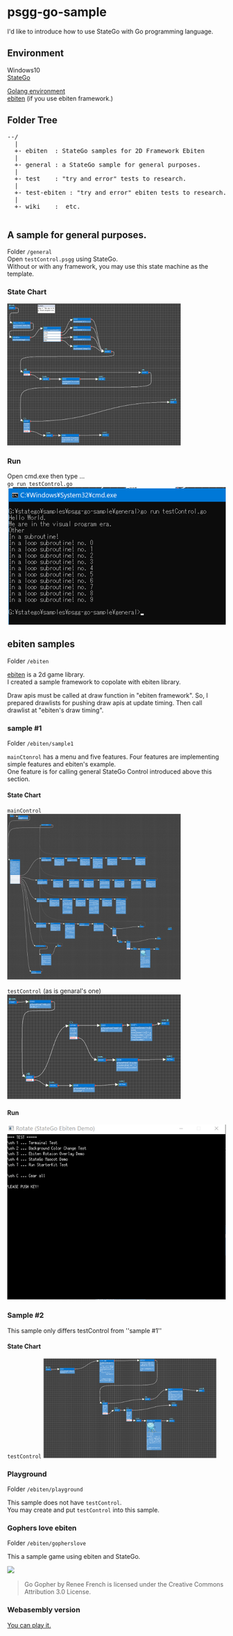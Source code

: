 # psgg-go-sample

I'd like to introduce how to use StateGo with Go programming language.

## Environment

Windows10  
[StateGo](https://statego.programanic.com)  

[Golang environment](https://golang.org/doc/install)  
[ebiten](https://ebiten.org/) (if you use ebiten framework.)

## Folder Tree

<pre>
--/  
  |   
  +- ebiten  : StateGo samples for 2D Framework Ebiten   
  |   
  +- general : a StateGo sample for general purposes.   
  |  
  +- test    : "try and error" tests to research.  
  |  
  +- test-ebiten : "try and error" ebiten tests to research.  
  |  
  +- wiki    :  etc.  
 </pre>
 
## A sample for general purposes.
Folder ``/general``  
Open ``testControl.psgg`` using StateGo.    
Without or with any framework, you may use this state machine as the template.
### State Chart
<img src="https://raw.githubusercontent.com/NNNIC/psgg-go-sample/main/wiki/g1.png" width=400px/>

### Run  
Open cmd.exe then type ...  
``
go run testControl.go
``  
![](https://raw.githubusercontent.com/NNNIC/psgg-go-sample/main/wiki/g1run.png)

## ebiten samples
Folder ``/ebiten``  

[ebiten](https://ebiten.org/) is a 2d game library.  
I created a sample framework to copolate with ebiten library. 

Draw apis must be called at draw function in "ebiten framework". So, I prepared drawlists for pushing draw apis at update timing. Then call drawlist at "ebiten's draw timing".

### sample #1
Folder ``/ebiten/sample1``

``mainCtonrol`` has a menu and five features. 
Four features are implementing simple features and ebiten's example.  
One feature is for calling general StateGo Control introduced above this section.

#### State Chart

``mainControl``  
<img src="https://raw.githubusercontent.com/NNNIC/psgg-go-sample/main/wiki/es1main.png" width=400px/>

``testControl`` (as is genaral's one)  
<img src="https://raw.githubusercontent.com/NNNIC/psgg-go-sample/main/wiki/es1test.png" width=400px/>

#### Run

![](https://raw.githubusercontent.com/NNNIC/psgg-go-sample/main/wiki/es1.gif)

### Sample #2

This sample only differs testControl from ''sample #1''

#### State Chart

``testControl`` 
<img src="https://raw.githubusercontent.com/NNNIC/psgg-go-sample/main/wiki/es2test.png" width=400px/>

### Playground
Folder ``/ebiten/playground``

This sample does not have ``testControl``.   
You may create and put ``testControl`` into this sample.  

### Gophers love ebiten
Folder ``/ebiten/gopherslove``

This a sample game using ebiten and StateGo.  

![](https://raw.githubusercontent.com/NNNIC/psgg-go-sample/main/wiki/rotatex3-2.gif)

>Go Gopher by Renee French is licensed under the Creative Commons Attribution 3.0 License.

### Webasembly version

[You can play it.](https://nnnic.github.io/psgg-go-sampleweb/)




